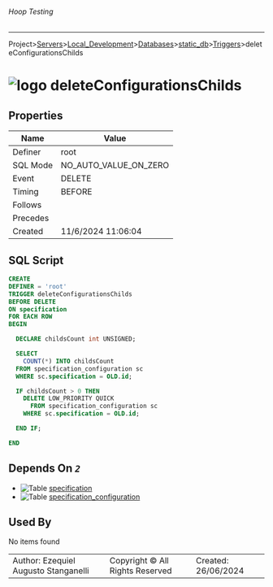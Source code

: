 ###### Hoop Testing
___
Project>[Servers](../../../../Servers.md)>[Local_Development](../../../Local_Development.md)>[Databases](../../Databases.md)>[static_db](../static_db.md)>[Triggers](Triggers.md)>deleteConfigurationsChilds


# ![logo](../../../../../Images/trigger64.svg) deleteConfigurationsChilds


## <a name="#Properties"></a>Properties
|Name|Value|
|---|---|
|Definer|root|
|SQL Mode|NO_AUTO_VALUE_ON_ZERO|
|Event|DELETE|
|Timing|BEFORE|
|Follows||
|Precedes||
|Created|11/6/2024 11:06:04|


## <a name="#SqlScript"></a>SQL Script
```SQL
CREATE
DEFINER = 'root'
TRIGGER deleteConfigurationsChilds
BEFORE DELETE
ON specification
FOR EACH ROW
BEGIN

  DECLARE childsCount int UNSIGNED;

  SELECT
    COUNT(*) INTO childsCount
  FROM specification_configuration sc
  WHERE sc.specification = OLD.id;

  IF childsCount > 0 THEN
    DELETE LOW_PRIORITY QUICK
      FROM specification_configuration sc
    WHERE sc.specification = OLD.id;

  END IF;

END
```

## <a name="#DependsOn"></a>Depends On _`2`_
- ![Table](../../../../../Images/table.svg) [specification](../Tables/specification.md)
- ![Table](../../../../../Images/table.svg) [specification_configuration](../Tables/specification_configuration.md)


## <a name="#UsedBy"></a>Used By
No items found

||||
|---|---|---|
|Author: Ezequiel Augusto Stanganelli|Copyright © All Rights Reserved|Created: 26/06/2024|